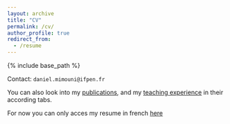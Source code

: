 ```yaml
---
layout: archive
title: "CV"
permalink: /cv/
author_profile: true
redirect_from:
  - /resume
---
```


{% include base_path %}

Contact: `daniel.mimouni@ifpen.fr`

You can also look into my <a href="/publications">publications</a>, and my <a href="/teaching">teaching experience</a> in their according tabs.

For now you can only acces my resume in french <a href="/files/CV_Daniel_Mimouni.pdf">here</a>

<!-- <h2>Professional experience</h2>

<table>
  <tr>
    <td rowspan="2" style="width: 100px;">Feb. &ndash; Aug. 2024 (7 months)</td>
    <td><a href="https://en.wikipedia.org/wiki/%C3%89cole_normale_sup%C3%A9rieure_Paris-Saclay"><b>École Normale Supérieure Paris-Saclay</b></a></td>
    <td><i>Postdoctoral researcher</i></td>
    <td>Paris area, France</td>
  </tr>
  <tr>
    <td colspan="3">
      <ul>
        <li>I am a postdoctoral researcher at the <a href="https://centreborelli.ens-paris-saclay.fr/en">Centre Borelli</a> research lab under the supervision of <a href="http://www.laurentoudre.fr/">Laurent Oudre</a>.</li>
        <li>Pedagogical engineer and product manager for the BrevetAI of <a href="https://www.dataia.eu/en/saclai-school">SaclAI-School</a> (<a href="https://www.dataia.eu/en">DATAIA Institute</a>), an educational platform for AI acculturation through a learning-by-doing approach, aimed at students of the University of Paris-Saclay.</li>
        <li>The team consists of 10 members, including pedagogical engineers, developers, UX/UI designers, etc.</li>
      </ul>
    </td>
  </tr>
  <tr>
    <td rowspan="2" style="width: 100px;">Mar. &ndash; Aug. 2020 (6 months)</td>
    <td><a href="https://www.artefact.com/"><b>Artefact</b></a></td>
    <td><i>Data Scientist intern</i></td>
    <td>Paris, France</td>
  </tr>
  <tr>
    <td colspan="3">
      <ul>
        <li>Consulting for a major player in the food industry: demand sensing for new products with very few historical sales data ("cold start").</li>
        <li>Involved throughout the whole pipeline in agile development: exploratory data analysis, model iteration, production, industrialisation, and delivery.</li>
        <li>Technologies: AWS, Dask, Docker, Git, Pandas, Prophet, Unix, scikit-learn, statsmodels, tslearn.</li>
        <li>Result: The method developed for a specific country, in pairs with a Senior Data Scientist, was a success and was being deployed in other countries at the end of my internship.</li>
        <li>Links: <a href="https://medium.com/artefact-engineering-and-data-science/how-did-we-predict-sales-for-products-with-almost-no-historical-data-launches-d116e37eec44">Medium blog</a>.</li>
      </ul>
    </td>
  </tr>
  <tr>
    <td rowspan="2" style="width: 100px;">June &ndash; Sep. 2019 (3 months)</td>
    <td><a href="https://en.wikipedia.org/wiki/Laboratoires_Servier"><b>Servier</b></a></td>
    <td><i>Data Scientist intern</i></td>
    <td>Paris area, France</td>
  </tr>
  <tr>
    <td colspan="3">
      <ul>
        <li>Topic: Generating fictitious realistic patient data with generative adversarial networks (GANs).</li>
        <li>Links: <a href="/files/medgan_report.pdf">report</a>, <a href="/files/medgan_slides.pdf">slides</a>, <a href="https://github.com/sylvaincom/comparison-distributions">GitHub</a>, <a href="https://towardsdatascience.com/a-basic-intro-to-gans-generative-adversarial-networks-c62acbcefff3">Medium blog</a>.</li>
      </ul>
    </td>
  </tr>
</table>


<h2>Education</h2>

<table>
  <tr>
    <td rowspan="2" style="width: 100px;">Oct. 2020 &ndash; Jan. 2024</td>
    <td><a href="https://en.wikipedia.org/wiki/%C3%89cole_normale_sup%C3%A9rieure_Paris-Saclay"><b>École Normale Supérieure Paris-Saclay</b></a></td>
    <td><i>Doctor of Philosophy (PhD)</i></td>
    <td>Paris area, France</td>
  </tr>
  <tr>
    <td colspan="3">
      <ul>
        <li>Mathematics / Data Science applied to time series. Thesis title: Symbolic representations of time series [<a href="https://theses.fr/2024UPASM002">theses.fr</a> / <a href="https://theses.hal.science/tel-04573912">HAL</a> / <a href="https://theses.hal.science/tel-04573912v1/document">manuscript PDF</a> / <a href="/files/2024_01_08_phd_defense.pdf">defense slides PDF</a>].</li>
        <li>Advisors: <a href="http://www.laurentoudre.fr/">Laurent Oudre</a> and <a href="https://charles.doffy.net/">Charles Truong</a>, <a href="https://centreborelli.ens-paris-saclay.fr/en">Centre Borelli</a> (Université Paris-Saclay, CNRS, ENS Paris-Saclay).</li>
        <li>PhD successfully defended on January 8th, 2024. Committee: <a href="https://sites.google.com/site/mougeotmathilde/">Mathilde Mougeot</a> (Présidente), <a href="https://germain-forestier.info/">Germain Forestier</a> (Rapporteur & Examinateur), <a href="https://rtavenar.github.io/research/bio.html">Romain Tavenard</a> (Rapporteur & Examinateur), <a href="https://helios2.mi.parisdescartes.fr/~themisp/">Themis Palpanas</a> (Examinateur), and <a href="https://www2.informatik.hu-berlin.de/~schaefpa/">Patrick Schäfer</a> (Examinateur).</li>
        <li>Extra activities:
          <ul>
            <li>Co-organizer of the <i>Machine Learning and Massive Data Analysis (MLMDA)</i> weekly seminars with external or internal speakers in 2022/2023.</li>
            <li>Supervision of a research internship for a normalien student from the Mathematics Department (Mar. - June 2022).</li>
        </ul>
        </li>
      </ul>
    </td>
  </tr>
  <tr>
    <td rowspan="2" style="width: 105px;">2017 &ndash; 2020</td>
    <td><a href="https://en.wikipedia.org/wiki/%C3%89cole_nationale_sup%C3%A9rieure_des_mines_de_Nancy"><b>École des Mines de Nancy</b></a></td>
    <td><i>Master of Science</i></td>
    <td>Nancy, France</td>
  </tr>
  <tr>
    <td colspan="3">
      <ul>
        <li>Big Data & Data Science track within the Department of Mathematical Engineering.</li>
        <li>Awarded the Saint-Gobain Research Excellence Scholarship 2020 for academic achievements.</li>
      </ul>
    </td>
  </tr>
  <tr>
    <td rowspan="2" style="width: 100px;">2014 &ndash; 2017</td>
    <td><a href="https://en.wikipedia.org/wiki/Lyc%C3%A9e_Louis-le-Grand"><b>Lycée Louis-le-Grand</b></a></td>
    <td><i>Classe Préparatoire aux Grandes Écoles</i></td>
    <td>Paris, France</td>
  </tr>
  <tr>
    <td colspan="3">
      <ul>
        <li>Intensive preparation for the highly selective entrance examination to the <i>Grandes Écoles</i> (leading national French schools of Engineering).</li>
        <li><i>Filière PCSI/PC*</i>: Advanced Mathematics, Physics, Chemistry, Philosophy and English.</li>
      </ul>
    </td>
  </tr>
  <tr>
    <td rowspan="2" style="width: 100px;">2011 &ndash; 2014</td>
    <td><a href="https://en.wikipedia.org/wiki/Lyc%C3%A9e_Louis-le-Grand"><b>Lycée Louis-le-Grand</b></a></td>
    <td><i>Baccalauréat général avec la mention très bien</i></td>
    <td>Paris, France</td>
  </tr>
  <tr>
    <td colspan="3">
      <ul>
        <li>At the end of high school, I received the <i>Baccalauréat</i> (main French diploma required to pursue university studies) in Science with Highest Honors.</li>
      </ul>
    </td>
  </tr>
</table>

<h2>Past projects</h2>

<table>
  <tr>
    <td rowspan="2" style="width: 100px;">Oct. 2019 &ndash; Feb. 2020 (5 months)</td>
    <td><a href="https://en.wikipedia.org/wiki/%C3%89cole_nationale_sup%C3%A9rieure_des_mines_de_Nancy"><b>École des Mines de Nancy</b></a></td>
    <td><i>Research project in Data Science</i></td>
    <td>Nancy, France</td>
  </tr>
  <tr>
    <td colspan="3">
      <ul>
        <li>Topic: Comparison of empirical probability distributions using integral probability metrics and $f$-divergences.</li>
        <li>Result: I show that a new simulation method for the Choquet integral is "correct".</li>
        <li>Links: <a href="/files/comparison_distributions_report.pdf">report</a>, <a href="/files/comparison_distributions_slides.pdf">slides</a>,  <a href="https://github.com/sylvaincom/comparison-distributions">GitHub</a>.</li>
      </ul>
    </td>
  </tr>
  <tr>
    <td rowspan="2" style="width: 100px;">Oct. 2018 &ndash; June 2019 (9 months)</td>
    <td><a href="https://en.wikipedia.org/wiki/Saint-Gobain"><b>Saint-Gobain</b></a></td>
    <td><i>Research project in Data Science</i></td>
    <td>Paris area, France</td>
  </tr>
  <tr>
    <td colspan="3">
      <ul>
        <li>Topic: Anomaly detection using principal component analysis (PCA) and Gaussian kernel PCA.</li>
        <li>Result: the algorithm can detect 100% of the failure days observed by operators from Saint-Gobain.</li>
        <li>Links: <a href="https://github.com/sylvaincom/anomaly-detection-PCA">GitHub</a>.</li>
      </ul>
    </td>
  </tr>
</table> -->
